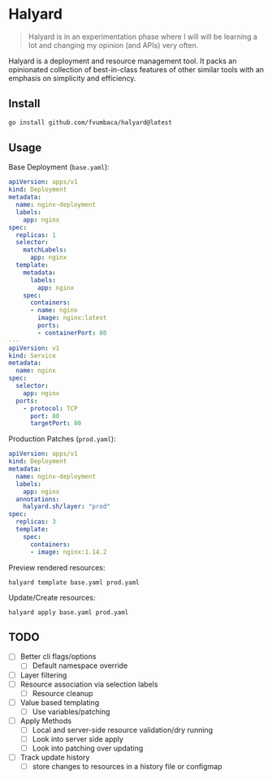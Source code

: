 # Halyard

> Halyard is in an experimentation phase where I will will be learning a lot
and changing my opinion (and APIs) very often.

Halyard is a deployment and resource management tool. It packs an opinionated
collection of best-in-class features of other similar tools with an emphasis on
simplicity and efficiency.

## Install

```sh
go install github.com/fvumbaca/halyard@latest
```

## Usage

Base Deployment (`base.yaml`):
```yaml
apiVersion: apps/v1
kind: Deployment
metadata:
  name: nginx-deployment
  labels:
    app: nginx
spec:
  replicas: 1
  selector:
    matchLabels:
      app: nginx
  template:
    metadata:
      labels:
        app: nginx
    spec:
      containers:
      - name: nginx
        image: nginx:latest
        ports:
        - containerPort: 80
---
apiVersion: v1
kind: Service
metadata:
  name: nginx
spec:
  selector:
    app: nginx
  ports:
    - protocol: TCP
      port: 80
      targetPort: 80
```

Production Patches (`prod.yaml`):
```yaml
apiVersion: apps/v1
kind: Deployment
metadata:
  name: nginx-deployment
  labels:
    app: nginx
  annotations:
    halyard.sh/layer: "prod"
spec:
  replicas: 3
  template:
    spec:
      containers:
      - image: nginx:1.14.2
```

Preview rendered resources:
```shell
halyard template base.yaml prod.yaml
```

Update/Create resources:
```shell
halyard apply base.yaml prod.yaml
```

## TODO

- [ ] Better cli flags/options
  - [ ] Default namespace override
- [ ] Layer filtering
- [ ] Resource association via selection labels
  - [ ] Resource cleanup
- [ ] Value based templating
  - [ ] Use variables/patching
- [ ] Apply Methods
  - [ ] Local and server-side resource validation/dry running
  - [ ] Look into server side apply
  - [ ] Look into patching over updating
- [ ] Track update history
  - [ ] store changes to resources in a history file or configmap
